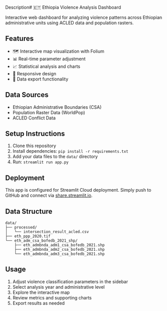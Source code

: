 Description# 🇪🇹 Ethiopia Violence Analysis Dashboard

Interactive web dashboard for analyzing violence patterns across Ethiopian administrative units using ACLED data and population rasters.

## Features

- 🗺️ Interactive map visualization with Folium
- 📊 Real-time parameter adjustment
- 📈 Statistical analysis and charts
- 📱 Responsive design
- 💾 Data export functionality

## Data Sources

- Ethiopian Administrative Boundaries (CSA)
- Population Raster Data (WorldPop)
- ACLED Conflict Data

## Setup Instructions

1. Clone this repository
2. Install dependencies: `pip install -r requirements.txt`
3. Add your data files to the `data/` directory
4. Run: `streamlit run app.py`

## Deployment

This app is configured for Streamlit Cloud deployment. Simply push to GitHub and connect via [share.streamlit.io](https://share.streamlit.io).

## Data Structure

```
data/
├── processed/
│   └── intersection_result_acled.csv
├── eth_ppp_2020.tif
└── eth_adm_csa_bofedb_2021_shp/
    ├── eth_admbnda_adm1_csa_bofedb_2021.shp
    ├── eth_admbnda_adm2_csa_bofedb_2021.shp
    └── eth_admbnda_adm3_csa_bofedb_2021.shp
```

## Usage

1. Adjust violence classification parameters in the sidebar
2. Select analysis year and administrative level
3. Explore the interactive map
4. Review metrics and supporting charts
5. Export results as needed